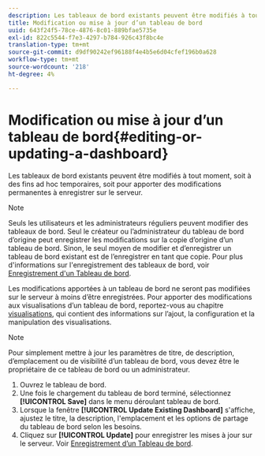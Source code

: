 ```yaml
---
description: Les tableaux de bord existants peuvent être modifiés à tout moment, soit à des fins ad hoc temporaires, soit pour apporter des modifications permanentes à enregistrer sur le serveur.
title: Modification ou mise à jour d’un tableau de bord
uuid: 643f24f5-78ce-4876-8c01-889bfae5735e
exl-id: 822c5544-f7e3-4297-b784-926c43f8bc4e
translation-type: tm+mt
source-git-commit: d9df90242ef96188f4e4b5e6d04cfef196b0a628
workflow-type: tm+mt
source-wordcount: '218'
ht-degree: 4%

---
```


# Modification ou mise à jour d’un tableau de bord{#editing-or-updating-a-dashboard}

Les tableaux de bord existants peuvent être modifiés à tout moment, soit à des fins ad hoc temporaires, soit pour apporter des modifications permanentes à enregistrer sur le serveur.

>[!NOTE]
>
>Seuls les utilisateurs et les administrateurs réguliers peuvent modifier des tableaux de bord. Seul le créateur ou l’administrateur du tableau de bord d’origine peut enregistrer les modifications sur la copie d’origine d’un tableau de bord. Sinon, le seul moyen de modifier et d’enregistrer un tableau de bord existant est de l’enregistrer en tant que copie. Pour plus d&#39;informations sur l&#39;enregistrement des tableaux de bord, voir [Enregistrement d&#39;un Tableau de bord](../../../home/c-adobe-data-workbench-dashboard/c-dashboards/t-saving-a-dashboard.md#task-4132cf487bc640149c91afd0b7b0701e).

Les modifications apportées à un tableau de bord ne seront pas modifiées sur le serveur à moins d’être enregistrées. Pour apporter des modifications aux visualisations d’un tableau de bord, reportez-vous au chapitre [visualisations](../../../home/c-adobe-data-workbench-dashboard/c-visualizations/c-visualizations.md#concept-426ed20f270f4be48ecc3574f3078d8e), qui contient des informations sur l’ajout, la configuration et la manipulation des visualisations.

>[!NOTE]
>
>Pour simplement mettre à jour les paramètres de titre, de description, d’emplacement ou de visibilité d’un tableau de bord, vous devez être le propriétaire de ce tableau de bord ou un administrateur.

1. Ouvrez le tableau de bord.
1. Une fois le chargement du tableau de bord terminé, sélectionnez **[!UICONTROL Save]** dans le menu déroulant tableau de bord.
1. Lorsque la fenêtre **[!UICONTROL Update Existing Dashboard]** s&#39;affiche, ajustez le titre, la description, l&#39;emplacement et les options de partage du tableau de bord selon les besoins.
1. Cliquez sur **[!UICONTROL Update]** pour enregistrer les mises à jour sur le serveur. Voir [Enregistrement d’un Tableau de bord](../../../home/c-adobe-data-workbench-dashboard/c-dashboards/t-saving-a-dashboard.md#task-4132cf487bc640149c91afd0b7b0701e).

